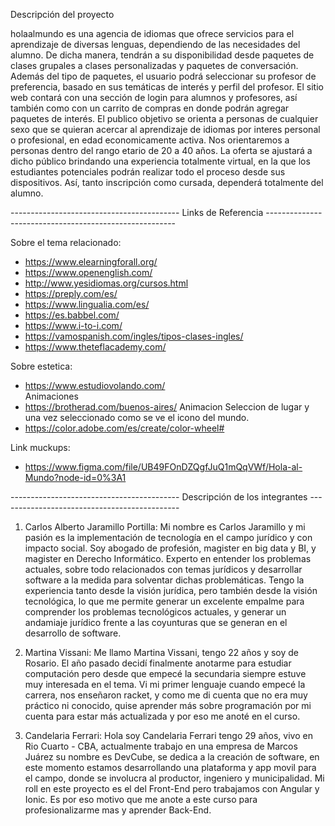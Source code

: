 Descripción del proyecto

holaalmundo es una agencia de idiomas que ofrece servicios para el aprendizaje de diversas lenguas, dependiendo de las necesidades del alumno.
De dicha manera, tendrán a su disponibilidad desde paquetes de clases grupales a clases personalizadas y paquetes de conversación. 
Además del tipo de paquetes, el usuario podrá seleccionar su profesor de preferencia, basado en sus temáticas de interés y perfil del profesor.
El sitio web contará con una sección de login para alumnos y profesores, así también como con un carrito de compras en donde podrán agregar paquetes de interés. 
El publico objetivo se orienta a personas de cualquier sexo que se quieran acercar al aprendizaje de idiomas por  interes personal o profesional, en edad economicamente activa. Nos orientaremos a personas dentro del rango etario de 20 a 40 años.
La oferta se ajustará a dicho público brindando una experiencia totalmente virtual, en la que los estudiantes potenciales podrán realizar todo el proceso desde sus dispositivos. Así, tanto inscripción como cursada, dependerá totalmente del alumno.

------------------------------------------ Links de Referencia  -------------------------------------------------------

Sobre el tema relacionado:
  - https://www.elearningforall.org/
  - https://www.openenglish.com/
  - http://www.yesidiomas.org/cursos.html
  - https://preply.com/es/
  - https://www.lingualia.com/es/
  - https://es.babbel.com/
  - https://www.i-to-i.com/
  - https://vamospanish.com/ingles/tipos-clases-ingles/
  - https://www.theteflacademy.com/

Sobre estetica: 
   - https://www.estudiovolando.com/  
     Animaciones 
   - https://brotherad.com/buenos-aires/ 
     Animacion Seleccion de lugar y una vez seleccionado como se ve el icono del mundo.
   - https://color.adobe.com/es/create/color-wheel# 
 
Link muckups:
   - https://www.figma.com/file/UB49FOnDZQgfJuQ1mQqVWf/Hola-al-Mundo?node-id=0%3A1

------------------------------------------ Descripción de los integrantes ---------------------------------------------

1. Carlos Alberto Jaramillo Portilla: Mi nombre es Carlos Jaramillo y mi pasión es la implementación de tecnología en el campo jurídico y con impacto social. Soy abogado de profesión, magister en big data y BI, y magister en Derecho Informático. Experto en entender los problemas actuales, sobre todo relacionados con temas jurídicos y desarrollar software a la medida para solventar dichas problemáticas. Tengo la experiencia tanto desde la visión jurídica, pero también desde la visión tecnológica, lo que me permite generar un excelente empalme para comprender los problemas tecnológicos actuales, y generar un andamiaje jurídico frente a las coyunturas que se generan en el desarrollo de software. 

2. Martina Vissani: Me llamo Martina Vissani, tengo 22 años y soy de Rosario. El año pasado decidí finalmente anotarme para estudiar computación pero desde que empecé la secundaria siempre estuve muy interesada en el tema. Vi mi primer lenguaje cuando empecé la carrera, nos enseñaron racket, y como me di cuenta que no era muy práctico ni conocido, quise aprender más sobre programación por mi cuenta para estar más actualizada y por eso me anoté en el curso. 

3. Candelaria Ferrari: Hola soy Candelaria Ferrari tengo 29 años, vivo en Rio Cuarto - CBA, actualmente trabajo en una empresa de Marcos Juárez su nombre es DevCube, se dedica a la creación de software, en este momento estamos desarrollando una plataforma y app movil para el campo, donde se involucra al productor, ingeniero y municipalidad. Mi roll en este proyecto es el del Front-End pero trabajamos con Angular y Ionic. Es por eso motivo que me anote a este curso para profesionalizarme mas y aprender Back-End. 

